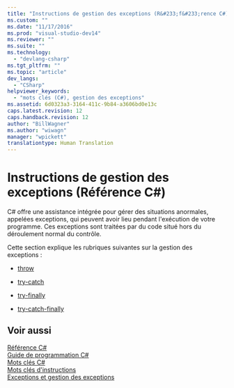 ```yaml
---
title: "Instructions de gestion des exceptions (R&#233;f&#233;rence C#) | Microsoft Docs"
ms.custom: ""
ms.date: "11/17/2016"
ms.prod: "visual-studio-dev14"
ms.reviewer: ""
ms.suite: ""
ms.technology: 
  - "devlang-csharp"
ms.tgt_pltfrm: ""
ms.topic: "article"
dev_langs: 
  - "CSharp"
helpviewer_keywords: 
  - "mots clés (C#), gestion des exceptions"
ms.assetid: 6d0323a3-3164-411c-9b84-a3606bd0e13c
caps.latest.revision: 12
caps.handback.revision: 12
author: "BillWagner"
ms.author: "wiwagn"
manager: "wpickett"
translationtype: Human Translation
---
```

# Instructions de gestion des exceptions (R&#233;f&#233;rence C#)
C\# offre une assistance intégrée pour gérer des situations anormales, appelées exceptions, qui peuvent avoir lieu pendant l'exécution de votre programme.  Ces exceptions sont traitées par du code situé hors du déroulement normal du contrôle.  
  
 Cette section explique les rubriques suivantes sur la gestion des exceptions :  
  
-   [throw](../../../csharp/language-reference/keywords/throw.md)  
  
-   [try\-catch](../../../csharp/language-reference/keywords/try-catch.md)  
  
-   [try\-finally](../../../csharp/language-reference/keywords/try-finally.md)  
  
-   [try\-catch\-finally](../../../csharp/language-reference/keywords/try-catch-finally.md)  
  
## Voir aussi  
 [Référence C\#](../../../csharp/language-reference/index.md)   
 [Guide de programmation C\#](../../../csharp/programming-guide/index.md)   
 [Mots clés C\#](../../../csharp/language-reference/keywords/index.md)   
 [Mots clés d'instructions](../../../csharp/language-reference/keywords/statement-keywords.md)   
 [Exceptions et gestion des exceptions](../../../csharp/programming-guide/exceptions/exceptions-and-exception-handling.md)